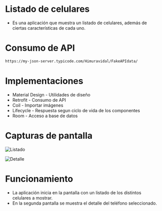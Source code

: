 # Listado de celulares
- Es una aplicación que muestra un listado de celulares, además de ciertas características de cada uno.

# Consumo de API
```bash
https://my-json-server.typicode.com/Himuravidal/FakeAPIdata/
```
# Implementaciones
- Material Design - Utilidades de diseño
- Retrofit - Consumo de API
- Coil - Importar imágenes
- Lifecycle - Respuesta segun ciclo de vida de los componentes
- Room - Acceso a base de datos

# Capturas de pantalla
![Listado](https://i.postimg.cc/CnLhMzSm/1.png")

![Detalle](https://i.postimg.cc/t7XCNmWW/2.png")

# Funcionamiento
- La aplicación inicia en la pantalla con un listado de los distintos celulares a mostrar.
- En la segunda pantalla se muestra el detalle del teléfono seleccionado.



